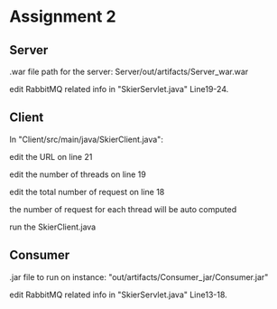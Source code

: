 # Assignment 2

## Server
.war file path for the server: Server/out/artifacts/Server_war.war

edit RabbitMQ related info in "SkierServlet.java" Line19-24.


## Client
In "Client/src/main/java/SkierClient.java":

edit the URL on line 21

edit the number of threads on line 19

edit the total number of request on line 18

the number of request for each thread will be auto computed 

run the SkierClient.java

## Consumer

.jar file to run on instance:
"out/artifacts/Consumer_jar/Consumer.jar"

edit RabbitMQ related info in "SkierServlet.java" Line13-18.
